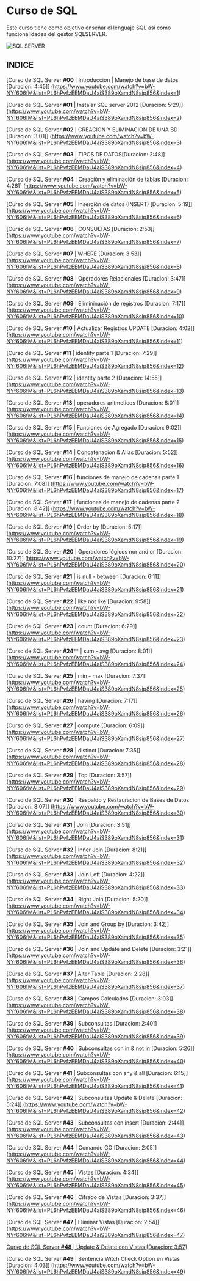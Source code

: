 # Curso de SQL 

Este curso tiene como objetivo enseñar el lenguaje SQL asi como funcionalidades del gestor SQLSERVER.

![SQL SERVER](http://blogs.technet.com/cfs-file.ashx/__key/communityserver-blogs-components-weblogfiles/00-00-00-92-37-metablogapi/3056.image_5F00_17766F87.png)

## **INDICE**

[Curso de SQL Server **#00** | Introduccion | Manejo de base de datos [Duracion: 4:45]] (https://www.youtube.com/watch?v=bW-NYf606fM&list=PL6hPvfzEEMDaU4aiS389oXamdN8sip856&index=1)

[Curso de SQL Server **#01** | Instalar SQL server 2012 [Duracion: 5:29]] (https://www.youtube.com/watch?v=bW-NYf606fM&list=PL6hPvfzEEMDaU4aiS389oXamdN8sip856&index=2)
   
[Curso de SQL Server **#02** | CREACION Y ELIMINACION DE UNA BD [Duracion: 3:01]] (https://www.youtube.com/watch?v=bW-NYf606fM&list=PL6hPvfzEEMDaU4aiS389oXamdN8sip856&index=3)
   
[Curso de SQL Server **#03** | TIPOS DE DATOS[Duracion: 2:48]] (https://www.youtube.com/watch?v=bW-NYf606fM&list=PL6hPvfzEEMDaU4aiS389oXamdN8sip856&index=4)
   
[Curso de SQL Server **#04** | Creación y eliminación de tablas [Duracion: 4:26]] (https://www.youtube.com/watch?v=bW-NYf606fM&list=PL6hPvfzEEMDaU4aiS389oXamdN8sip856&index=5)
   
[Curso de SQL Server **#05** | Inserción de datos (INSERT) [Duracion: 5:19]] (https://www.youtube.com/watch?v=bW-NYf606fM&list=PL6hPvfzEEMDaU4aiS389oXamdN8sip856&index=6)
   
[Curso de SQL Server **#06** | CONSULTAS [Duracion: 2:53]] (https://www.youtube.com/watch?v=bW-NYf606fM&list=PL6hPvfzEEMDaU4aiS389oXamdN8sip856&index=7)
   
[Curso de SQL Server **#07** | WHERE [Duracion: 3:53]] (https://www.youtube.com/watch?v=bW-NYf606fM&list=PL6hPvfzEEMDaU4aiS389oXamdN8sip856&index=8)
   
[Curso de SQL Server **#08** | Operadores Relacionales [Duracion: 3:47]] (https://www.youtube.com/watch?v=bW-NYf606fM&list=PL6hPvfzEEMDaU4aiS389oXamdN8sip856&index=9)
   
[Curso de SQL Server **#09** | Elimininación de registros [Duracion: 7:17]] (https://www.youtube.com/watch?v=bW-NYf606fM&list=PL6hPvfzEEMDaU4aiS389oXamdN8sip856&index=10)
   
[Curso de SQL Server **#10** | Actualizar Registros UPDATE [Duracion: 4:02]] (https://www.youtube.com/watch?v=bW-NYf606fM&list=PL6hPvfzEEMDaU4aiS389oXamdN8sip856&index=11)
   
[Curso de SQL Server **#11** | identity parte 1 [Duracion: 7:29]] (https://www.youtube.com/watch?v=bW-NYf606fM&list=PL6hPvfzEEMDaU4aiS389oXamdN8sip856&index=12)
   
[Curso de SQL Server **#12** | identity parte 2 [Duracion: 14:55]] (https://www.youtube.com/watch?v=bW-NYf606fM&list=PL6hPvfzEEMDaU4aiS389oXamdN8sip856&index=13)
   
[Curso de SQL Server **#13** | operadores aritmeticos [Duracion: 8:01]] (https://www.youtube.com/watch?v=bW-NYf606fM&list=PL6hPvfzEEMDaU4aiS389oXamdN8sip856&index=14)
   
[Curso de SQL Server **#15** | Funciones de Agregado [Duracion: 9:02]] (https://www.youtube.com/watch?v=bW-NYf606fM&list=PL6hPvfzEEMDaU4aiS389oXamdN8sip856&index=15)
   
[Curso de SQL Server **#14** | Concatenacion & Alias [Duracion: 5:52]] (https://www.youtube.com/watch?v=bW-NYf606fM&list=PL6hPvfzEEMDaU4aiS389oXamdN8sip856&index=16)
   
[Curso de SQL Server **#16** | funciones de manejo de cadenas parte 1 [Duracion: 7:08]] (https://www.youtube.com/watch?v=bW-NYf606fM&list=PL6hPvfzEEMDaU4aiS389oXamdN8sip856&index=17)
   
[Curso de SQL Server **#17** | funciones de manejo de cadenas parte 2 [Duracion: 8:42]] (https://www.youtube.com/watch?v=bW-NYf606fM&list=PL6hPvfzEEMDaU4aiS389oXamdN8sip856&index=18)
   
[Curso de SQL Server **#19** | Order by [Duracion: 5:17]] (https://www.youtube.com/watch?v=bW-NYf606fM&list=PL6hPvfzEEMDaU4aiS389oXamdN8sip856&index=19)   

[Curso de SQL Server **#20** | Operadores lógicos nor and or [Duracion: 10:27]] (https://www.youtube.com/watch?v=bW-NYf606fM&list=PL6hPvfzEEMDaU4aiS389oXamdN8sip856&index=20)
   
[Curso de SQL Server **#21** | is null - between [Duracion: 6:11]] (https://www.youtube.com/watch?v=bW-NYf606fM&list=PL6hPvfzEEMDaU4aiS389oXamdN8sip856&index=21)
   
[Curso de SQL Server **#22** | like not like [Duracion: 9:58]] (https://www.youtube.com/watch?v=bW-NYf606fM&list=PL6hPvfzEEMDaU4aiS389oXamdN8sip856&index=22)
   
[Curso de SQL Server **#23** | count [Duracion: 6:29]] (https://www.youtube.com/watch?v=bW-NYf606fM&list=PL6hPvfzEEMDaU4aiS389oXamdN8sip856&index=23)
   
[Curso de SQL Server **#24**** | sum - avg [Duracion: 8:01]] (https://www.youtube.com/watch?v=bW-NYf606fM&list=PL6hPvfzEEMDaU4aiS389oXamdN8sip856&index=24)
   
[Curso de SQL Server **#25** | min - max [Duracion: 7:37]] (https://www.youtube.com/watch?v=bW-NYf606fM&list=PL6hPvfzEEMDaU4aiS389oXamdN8sip856&index=25)
   
[Curso de SQL Server **#26** | having [Duracion: 7:17]] (https://www.youtube.com/watch?v=bW-NYf606fM&list=PL6hPvfzEEMDaU4aiS389oXamdN8sip856&index=26)
   
[Curso de SQL Server **#27** | compute [Duracion: 6:09]] (https://www.youtube.com/watch?v=bW-NYf606fM&list=PL6hPvfzEEMDaU4aiS389oXamdN8sip856&index=27)
   
[Curso de SQL Server **#28** | distinct [Duracion: 7:35]] (https://www.youtube.com/watch?v=bW-NYf606fM&list=PL6hPvfzEEMDaU4aiS389oXamdN8sip856&index=28)
   
[Curso de SQL Server **#29** | Top [Duracion: 3:57]] (https://www.youtube.com/watch?v=bW-NYf606fM&list=PL6hPvfzEEMDaU4aiS389oXamdN8sip856&index=29)
   
[Curso de SQL Server **#30** | Respaldo y Restauracion de Bases de Datos [Duracion: 8:07]] (https://www.youtube.com/watch?v=bW-NYf606fM&list=PL6hPvfzEEMDaU4aiS389oXamdN8sip856&index=30)
   
[Curso de SQL Server **#31** | Join [Duracion: 3:51]] (https://www.youtube.com/watch?v=bW-NYf606fM&list=PL6hPvfzEEMDaU4aiS389oXamdN8sip856&index=31)
   
[Curso de SQL Server **#32** | Inner Join [Duracion: 8:21]] (https://www.youtube.com/watch?v=bW-NYf606fM&list=PL6hPvfzEEMDaU4aiS389oXamdN8sip856&index=32)
   
[Curso de SQL Server **#33** | Join Left [Duracion: 4:22]] (https://www.youtube.com/watch?v=bW-NYf606fM&list=PL6hPvfzEEMDaU4aiS389oXamdN8sip856&index=33)
   
[Curso de SQL Server **#34** | Right Join [Duracion: 5:20]] (https://www.youtube.com/watch?v=bW-NYf606fM&list=PL6hPvfzEEMDaU4aiS389oXamdN8sip856&index=34)
   
[Curso de SQL Server **#35** | Join and Group by [Duracion: 3:42]] (https://www.youtube.com/watch?v=bW-NYf606fM&list=PL6hPvfzEEMDaU4aiS389oXamdN8sip856&index=35)
   
[Curso de SQL Server **#36** | Join and Update and Delete [Duracion: 3:21]] (https://www.youtube.com/watch?v=bW-NYf606fM&list=PL6hPvfzEEMDaU4aiS389oXamdN8sip856&index=36)
   
[Curso de SQL Server **#37** | Alter Table [Duracion: 2:28]] (https://www.youtube.com/watch?v=bW-NYf606fM&list=PL6hPvfzEEMDaU4aiS389oXamdN8sip856&index=37)
   
[Curso de SQL Server **#38** | Campos Calculados [Duracion: 3:03]] (https://www.youtube.com/watch?v=bW-NYf606fM&list=PL6hPvfzEEMDaU4aiS389oXamdN8sip856&index=38)
   
[Curso de SQL Server **#39** | Subconsultas [Duracion: 2:40]] (https://www.youtube.com/watch?v=bW-NYf606fM&list=PL6hPvfzEEMDaU4aiS389oXamdN8sip856&index=39)
   
[Curso de SQL Server **#40** | Subconsultas con in & not in [Duracion: 5:26]] (https://www.youtube.com/watch?v=bW-NYf606fM&list=PL6hPvfzEEMDaU4aiS389oXamdN8sip856&index=40)
   
[Curso de SQL Server  **#41** | Subconsultas con any & all [Duracion: 6:15]] (https://www.youtube.com/watch?v=bW-NYf606fM&list=PL6hPvfzEEMDaU4aiS389oXamdN8sip856&index=41)

[Curso de SQL Server  **#42** | Subconsultas Update & Delate [Duracion: 5:24]] (https://www.youtube.com/watch?v=bW-NYf606fM&list=PL6hPvfzEEMDaU4aiS389oXamdN8sip856&index=42)
   
[Curso de SQL Server  **#43** | Subconsultas con insert [Duracion: 2:44]] (https://www.youtube.com/watch?v=bW-NYf606fM&list=PL6hPvfzEEMDaU4aiS389oXamdN8sip856&index=43)
   
[Curso de SQL Server  **#44** | Comando GO [Duracion: 2:05]] (https://www.youtube.com/watch?v=bW-NYf606fM&list=PL6hPvfzEEMDaU4aiS389oXamdN8sip856&index=44)
   
[Curso de SQL Server  **#45** | Vistas [Duracion: 4:34]] (https://www.youtube.com/watch?v=bW-NYf606fM&list=PL6hPvfzEEMDaU4aiS389oXamdN8sip856&index=45)
   
[Curso de SQL Server  **#46** | Cifrado de Vistas [Duracion: 3:37]] (https://www.youtube.com/watch?v=bW-NYf606fM&list=PL6hPvfzEEMDaU4aiS389oXamdN8sip856&index=46)
   
[Curso de SQL Server  **#47** | Eliminar Vistas [Duracion: 2:54]] (https://www.youtube.com/watch?v=bW-NYf606fM&list=PL6hPvfzEEMDaU4aiS389oXamdN8sip856&index=47)
   
[Curso de SQL Server  **#48** | Update & Delate con Vistas [Duracion: 3:57]](https://www.youtube.com/watch?v=bW-NYf606fM&list=PL6hPvfzEEMDaU4aiS389oXamdN8sip856&index=48)
   
[Curso de SQL Server  **#49** | Sentencia Witch Check Option en Vistas [Duracion: 4:03]] (https://www.youtube.com/watch?v=bW-NYf606fM&list=PL6hPvfzEEMDaU4aiS389oXamdN8sip856&index=49)